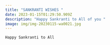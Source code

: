 ```yaml
---
title: "SANKRANTI WISHES "
date: 2023-01-15T01:29:50.909Z
description: "Happy Sankranti to All of you "
image: img/img-20230115-wa0021.jpg
---
```

```
Happy Sankranti to All 
```
